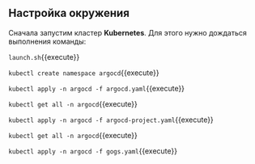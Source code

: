 ## Настройка окружения
Сначала запустим кластер **Kubernetes**. Для этого нужно дождаться выполнения команды:

`launch.sh`{{execute}}

`kubectl create namespace argocd`{{execute}}

`kubectl apply -n argocd -f argocd.yaml`{{execute}}

`kubectl get all -n argocd`{{execute}}

`kubectl apply -n argocd -f argocd-project.yaml`{{execute}}

`kubectl get all -n argocd`{{execute}}

`kubectl apply -n argocd -f gogs.yaml`{{execute}}   





